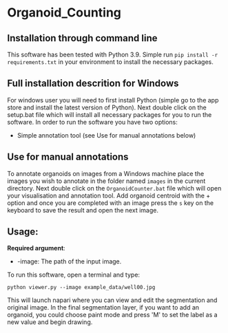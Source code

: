 # Organoid_Counting

## Installation through command line

This software has been tested with Python 3.9. Simple run ```pip install -r requirements.txt``` in your environment to install the necessary packages.

## Full installation descrition for Windows

For windows user you will need to first install Python (simple go to the app store and install the latest version of Python). Next double click on the setup.bat file which will install all necessary packages for you to run the software. In order to run the software you have two options:
 
 * Simple annotation tool (see Use for manual annotations below)

## Use for manual annotations
To annotate organoids on images from a Windows machine place the images you wish to annotate in the folder named ```images``` in the current directory. Next double click on the ```OrganoidCounter.bat``` file which will open your visualisation and annotation tool. Add organoid centroid with the + option and once you are completed with an image press the ```s``` key on the keyboard to save the result and open the next image.

## Usage:

**Required argument**:

* -image: The path of the input image.

To run this software, open a terminal and type:
```
python viewer.py --image example_data/well00.jpg
```
This will launch napari where you can view and edit the segmentation and original image. In the final segmentation layer, if you want to add an organoid, you could choose paint mode and press 'M' to set the label as a new value and begin drawing.
